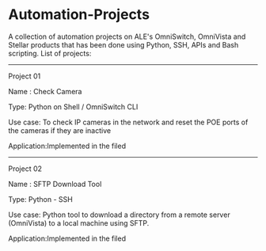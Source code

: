 # Automation-Projects

A collection of automation projects on ALE's OmniSwitch, OmniVista and Stellar products that has been done using Python, SSH, APIs and Bash scripting.
List of projects:

---------
Project 01

Name :      Check Camera

Type:       Python on Shell / OmniSwitch CLI

Use case:   To check IP cameras in the network and reset the POE ports of the cameras if they are inactive

Application:Implemented in the filed

---------
Project 02

Name :      SFTP Download Tool 

Type:       Python - SSH

Use case:   Python tool to download a directory from a remote server (OmniVista) to a local machine using SFTP.

Application:Implemented in the filed
